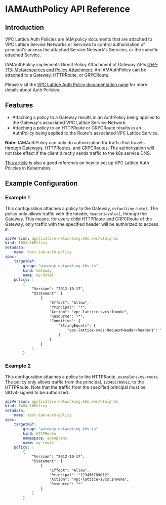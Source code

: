# IAMAuthPolicy API Reference

## Introduction

VPC Lattice Auth Policies are IAM policy documents that are attached to VPC Lattice Service Networks or Services to control
authorization of principal's access the attached Service Network's Services, or the specific attached Service.

IAMAuthPolicy implements Direct Policy Attachment of Gateway APIs [GEP-713: Metaresources and Policy Attachment](https://gateway-api.sigs.k8s.io/geps/gep-713). 
An IAMAuthPolicy can be attached to a Gateway, HTTPRoute, or GRPCRoute.

Please visit the [VPC Lattice Auth Policy documentation page](https://docs.aws.amazon.com/vpc-lattice/latest/ug/auth-policies.html)
for more details about Auth Policies.

## Features

- Attaching a policy to a Gateway results in an AuthPolicy being applied to the Gateway's associated
VPC Lattice Service Network.
- Attaching a policy to an HTTPRoute or GRPCRoute results in an AuthPolicy being applied to
the Route's associated VPC Lattice Service.

**Note:** IAMAuthPolicy can only do authorization for traffic that travels through Gateways, HTTPRoutes, and GRPCRoutes.
The authorization will not take effect if the client directly sends traffic to the k8s service DNS.

[This article](https://aws.amazon.com/blogs/containers/implement-aws-iam-authentication-with-amazon-vpc-lattice-and-amazon-eks/)
is also a good reference on how to set up VPC Lattice Auth Policies in Kubernetes.

## Example Configuration

### Example 1

This configuration attaches a policy to the Gateway, `default/my-hotel`. The policy only allows traffic
with the header, `header1=value1`, through the Gateway. This means, for every child HTTPRoute and GRPCRoute of the
Gateway, only traffic with the specified header will be authorized to access it.

```yaml
apiVersion: application-networking.k8s.aws/v1alpha1
kind: IAMAuthPolicy
metadata:
    name: test-iam-auth-policy
spec:
    targetRef:
        group: "gateway.networking.k8s.io"
        kind: Gateway
        name: my-hotel
    policy: |
        {
            "Version": "2012-10-17",
            "Statement": [
                {
                    "Effect": "Allow",
                    "Principal": "*",
                    "Action": "vpc-lattice-svcs:Invoke",
                    "Resource": "*",
                    "Condition": {
                        "StringEquals": {
                            "vpc-lattice-svcs:RequestHeader/header1": "value1"
                        }
                    }
                }
            ]
        }
```

### Example 2

This configuration attaches a policy to the HTTPRoute, `examplens/my-route`. The policy only allows
traffic from the principal, `123456789012`, to the HTTPRoute. Note that the traffic from the specified principal must
be SIGv4-signed to be authorized.

```yaml
apiVersion: application-networking.k8s.aws/v1alpha1
kind: IAMAuthPolicy
metadata:
    name: test-iam-auth-policy
spec:
    targetRef:
        group: "gateway.networking.k8s.io"
        kind: HTTPRoute
        namespace: examplens
        name: my-route
    policy: |
        {
            "Version": "2012-10-17",
            "Statement": [
                {
                    "Effect": "Allow",
                    "Principal": "123456789012",
                    "Action": "vpc-lattice-svcs:Invoke",
                    "Resource": "*"
                }
            ]
        }
```
